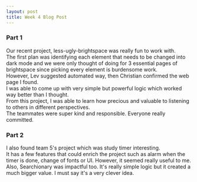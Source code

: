 ```yaml
---
layout: post
title: Week 4 Blog Post
---
```


### Part 1

Our recent project, less-ugly-brightspace was really fun to work with.  
The first plan was identifying each element that needs to be changed into dark mode
and we were only thought of doing for 3 essential pages of brightspace since picking
every element is burdensome work.  
However, Lev suggested automated way, then Christian confirmed the web page I found.  
I was able to come up with very simple but powerful logic which worked way better than I thought.  
From this project, I was able to learn how precious and valuable to listening to others in different perspectives.  
The teammates were super kind and responsible. Everyone really committed.

<!--more-->

### Part 2

I also found team 5's project which was study timer interesting.  
It has a few features that could enrich the project such as alarm when the timer is done,
change of fonts or UI. However, it seemed really useful to me.  
Also, Searchionary was impactful too. It's really simple logic but
it created a much bigger value. I must say it's a very clever idea.
